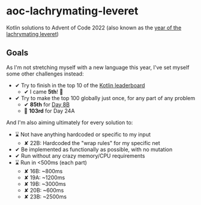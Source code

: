 # aoc-lachrymating-leveret

Kotlin solutions to Advent of Code 2022 (also known as
the [year of the lachrymating leveret](https://twitter.com/terryandrob/status/1466043256391753733))

## Goals

As I'm not stretching myself with a new language this year, I've set myself some other challenges instead:

- ✔ Try to finish in the top 10 of
  the [Kotlin leaderboard](https://adventofcode.com/2022/leaderboard/private/view/236080)
    - ✔ I came **5th**! 🎉
- ✔ Try to make the top 100 globally just once, for any part of any problem
    - ✔ **85th** for [Day 8B](https://adventofcode.com/2022/leaderboard/day/8)
    - 🤏 **103rd** for Day 24A

And I'm also aiming ultimately for every solution to:

- ⌛ Not have anything hardcoded or specific to my input
    - ✘ 22B: Hardcoded the "wrap rules" for my specific net
- ✔ Be implemented as functionally as possible, with no mutation
- ✔ Run without any crazy memory/CPU requirements
- ⌛ Run in <500ms (each part)
    - ✘ 16B: ~800ms
    - ✘ 19A: ~1200ms
    - ✘ 19B: ~3000ms
    - ✘ 20B: ~600ms
    - ✘ 23B: ~2500ms